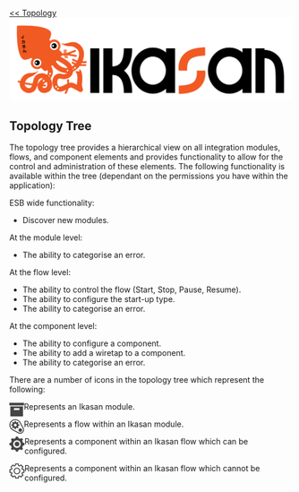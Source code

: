 [<< Topology](./Topology.md)
![IKASAN](../developer/docs/quickstart-images/Ikasan-title-transparent.png)
## Topology Tree

The topology tree provides a hierarchical view on all integration modules, flows, and component elements and provides functionality to allow for the control and administration of these elements. The following functionality is available within the tree (dependant on the permissions you have within the application):

ESB wide functionality:
- Discover new modules.

At the module level:
- The ability to categorise an error.

At the flow level:
- The ability to control the flow (Start, Stop, Pause, Resume).
- The ability to configure the start-up type.
- The ability to categorise an error.

At the component level:
- The ability to configure a component.
- The ability to add a wiretap to a component.
- The ability to categorise an error.

There are a number of icons in the topology tree which represent the following:

<img src="../developer/docs/sample-images/module.png" align="left">Represents an Ikasan module.

<img src="../developer/docs/sample-images/flow.png" align="left">Represents a flow within an Ikasan module.

<img src="../developer/docs/sample-images/component-configurable.png" align="left">Represents a component within an Ikasan flow which can be configured.

<img src="../developer/docs/sample-images/component.png" align="left">Represents a component within an Ikasan flow which cannot be configured.